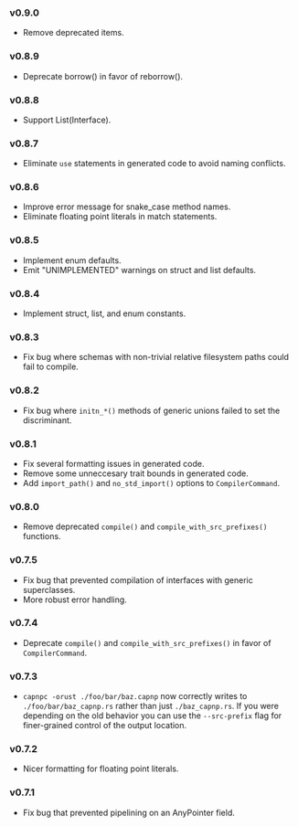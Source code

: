 ### v0.9.0
- Remove deprecated items.

### v0.8.9
- Deprecate borrow() in favor of reborrow().

### v0.8.8
- Support List(Interface).

### v0.8.7
- Eliminate `use` statements in generated code to avoid naming conflicts.

### v0.8.6
- Improve error message for snake_case method names.
- Eliminate floating point literals in match statements.

### v0.8.5
- Implement enum defaults.
- Emit "UNIMPLEMENTED" warnings on struct and list defaults.

### v0.8.4
- Implement struct, list, and enum constants.

### v0.8.3
- Fix bug where schemas with non-trivial relative filesystem paths could fail to compile.

### v0.8.2
- Fix bug where `initn_*()` methods of generic unions failed to set the discriminant.

### v0.8.1
- Fix several formatting issues in generated code.
- Remove some unneccesary trait bounds in generated code.
- Add `import_path()` and `no_std_import()` options to `CompilerCommand`.

### v0.8.0
- Remove deprecated `compile()` and `compile_with_src_prefixes()` functions.

### v0.7.5
- Fix bug that prevented compilation of interfaces with generic superclasses.
- More robust error handling.

### v0.7.4
- Deprecate `compile()` and `compile_with_src_prefixes()` in favor of `CompilerCommand`.

### v0.7.3
- `capnpc -orust ./foo/bar/baz.capnp` now correctly writes to `./foo/bar/baz_capnp.rs` rather than
  just `./baz_capnp.rs`. If you were depending on the old behavior you can use the `--src-prefix`
  flag for finer-grained control of the output location.

### v0.7.2
- Nicer formatting for floating point literals.

### v0.7.1
- Fix bug that prevented pipelining on an AnyPointer field.
